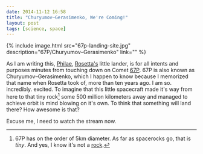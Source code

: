 ```yaml
---
date: 2014-11-12 16:58
title: "Churyumov–Gerasimenko, We're Coming!"
layout: post
tags: [science, space]
---
```

{% include image.html src="67p-landing-site.jpg" description="67P/Churyumov–Gerasimenko" link="" %}

As I am writing this, [Philae][], [Rosetta's][] little lander, is for all intents and purposes minutes from touching down on Comet [67P][]. 67P is also known as Churyumov–Gerasimenko, which I happen to know because I memorized that name when Rosetta took of, more than ten years ago. I am so. incredibly. excited. To imagine that this little spacecraft made it's way from here to that tiny rock[^rock] some 500 million kilometers away and managed to achieve orbit is mind blowing on it's own. To think that something will land there? How awesome is that?

Excuse me, I need to watch the stream now.

[Philae]: http://stackoverflow.com/questions/606191/convert-bytes-to-a-python-string
[Rosetta's]: http://stackoverflow.com/questions/606191/convert-bytes-to-a-python-string
[67P]: http://stackoverflow.com/questions/606191/convert-bytes-to-a-python-string

[^rock]: 67P has on the order of 5km diameter. As far as spacerocks go, that is *tiny*. And yes, I know it's not a [rock][].

[rock]: http://stackoverflow.com/questions/606191/convert-bytes-to-a-python-string
